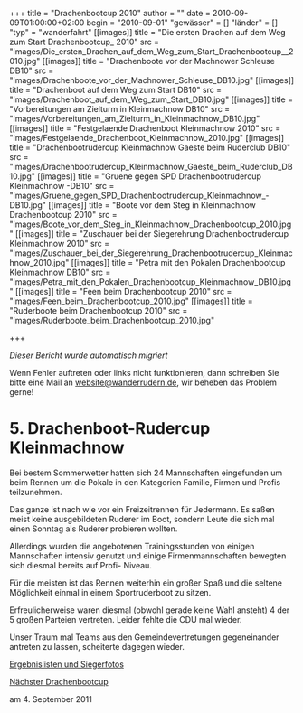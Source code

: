 +++
title = "Drachenbootcup 2010"
author = ""
date = 2010-09-09T01:00:00+02:00
begin = "2010-09-01"
"gewässer" = []
"länder" = []
"typ" = "wanderfahrt"
[[images]]
title = "Die ersten Drachen auf dem Weg zum Start Drachenbootcup_ 2010"
src = "images/Die_ersten_Drachen_auf_dem_Weg_zum_Start_Drachenbootcup__2010.jpg"
[[images]]
title = "Drachenboote vor der Machnower Schleuse DB10"
src = "images/Drachenboote_vor_der_Machnower_Schleuse_DB10.jpg"
[[images]]
title = "Drachenboot auf dem Weg zum Start DB10"
src = "images/Drachenboot_auf_dem_Weg_zum_Start_DB10.jpg"
[[images]]
title = "Vorbereitungen am Zielturm in Kleinmachnow DB10"
src = "images/Vorbereitungen_am_Zielturm_in_Kleinmachnow_DB10.jpg"
[[images]]
title = "Festgelaende Drachenboot Kleinmachnow 2010"
src = "images/Festgelaende_Drachenboot_Kleinmachnow_2010.jpg"
[[images]]
title = "Drachenbootrudercup Kleinmachnow Gaeste beim Ruderclub DB10"
src = "images/Drachenbootrudercup_Kleinmachnow_Gaeste_beim_Ruderclub_DB10.jpg"
[[images]]
title = "Gruene gegen SPD Drachenbootrudercup Kleinmachnow -DB10"
src = "images/Gruene_gegen_SPD_Drachenbootrudercup_Kleinmachnow_-DB10.jpg"
[[images]]
title = "Boote vor dem Steg in Kleinmachnow Drachenbootcup 2010"
src = "images/Boote_vor_dem_Steg_in_Kleinmachnow_Drachenbootcup_2010.jpg"
[[images]]
title = "Zuschauer bei der Siegerehrung Drachenbootrudercup Kleinmachnow 2010"
src = "images/Zuschauer_bei_der_Siegerehrung_Drachenbootrudercup_Kleinmachnow_2010.jpg"
[[images]]
title = "Petra mit den Pokalen Drachenbootcup Kleinmachnow DB10"
src = "images/Petra_mit_den_Pokalen_Drachenbootcup_Kleinmachnow_DB10.jpg"
[[images]]
title = "Feen beim Drachenbootcup 2010"
src = "images/Feen_beim_Drachenbootcup_2010.jpg"
[[images]]
title = "Ruderboote beim Drachenbootcup 2010"
src = "images/Ruderboote_beim_Drachenbootcup_2010.jpg"

+++


*Dieser Bericht wurde automatisch migriert*

Wenn Fehler auftreten oder links nicht funktionieren, dann schreiben Sie bitte eine Mail an website@wanderrudern.de, wir beheben das Problem gerne!



# 5. Drachenboot-Rudercup Kleinmachnow


Bei bestem Sommerwetter hatten sich 24 Mannschaften eingefunden um beim Rennen um die Pokale in den Kategorien Familie, Firmen und Profis teilzunehmen.

Das ganze ist nach wie vor ein Freizeitrennen für Jedermann. Es saßen meist keine ausgebildeten Ruderer im Boot, sondern Leute die sich mal einen Sonntag als Ruderer probieren wollten.

Allerdings wurden die angebotenen Trainingsstunden von einigen Mannschaften intensiv genutzt und einige Firmenmannschaften bewegten sich diesmal bereits auf Profi- Niveau.

Für die meisten ist das Rennen weiterhin ein großer Spaß und die seltene Möglichkeit einmal in einem Sportruderboot zu sitzen.

Erfreulicherweise waren diesmal (obwohl gerade keine Wahl ansteht) 4 der 5 großen Parteien vertreten. Leider fehlte die CDU mal wieder.

Unser Traum mal Teams aus den Gemeindevertretungen gegeneinander antreten zu lassen, scheiterte dagegen wieder.

[Ergebnislisten und Siegerfotos](/berichte/2010/ergebnisse_drachenbootcup_2010)

[Nächster Drachenbootcup](/berichte/2012/drachenbootrudercup_2013)

am 4. September 2011